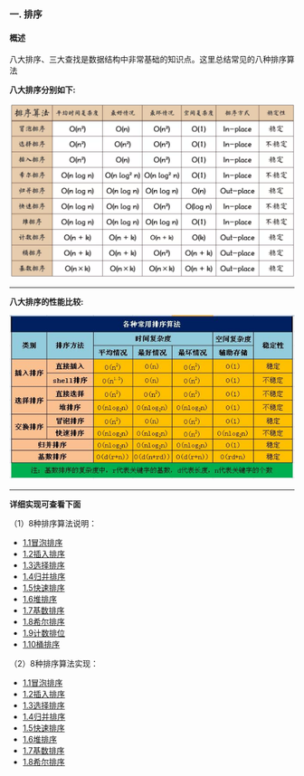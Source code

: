 ### 一. 排序
#### 概述
八大排序、三大查找是数据结构中非常基础的知识点。这里总结常见的八种排序算法

**八大排序分别如下:**

![种排序算法](../images/8-sorts-algorithm.png)

---
**八大排序的性能比较:**

![八大排序性能](../images/performance_comparison.png)

---
**详细实现可查看下面**

（1）8种排序算法说明：
+ [1.1冒泡排序](bubble_sort.md)
+ [1.2插入排序](insertion_sort.md)
+ [1.3选择排序](selection_sort.md)
+ [1.4归并排序](merge_sort.md)
+ [1.5快速排序](quick_sort.md)
+ [1.6堆排序](heap_sort.md)
+ [1.7基数排序](radix_sort.md)
+ [1.8希尔排序](shell_sort.md)
+ [1.9计数排位]()
+ [1.10桶排序]()

（2）8种排序算法实现：
+ [1.1冒泡排序](./sources/bubbleSort.py)
+ [1.2插入排序](./sources/insertionSort.py)
+ [1.3选择排序](./sources/selectionSort.py)
+ [1.4归并排序](./sources/mergeSort.py)
+ [1.5快速排序](./sources/quickSort.py)
+ [1.6堆排序](./sources/heapSort.py)
+ [1.7基数排序](./sources/radixSort.py)
+ [1.8希尔排序](./sources/shellSort.py)
